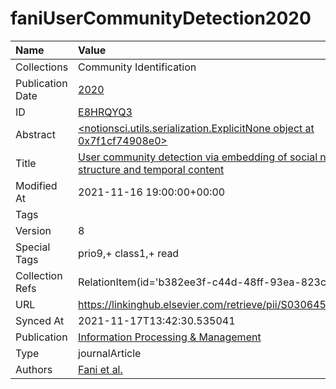 # faniUserCommunityDetection2020
| Name             | Value                                                                                                                                                            |
|:-----------------|:-----------------------------------------------------------------------------------------------------------------------------------------------------------------|
| Collections      | Community Identification                                                                                                                                         |
| Publication Date | [2020](<notionsci.utils.serialization.ExplicitNone object at 0x7f1cf74906a0>)                                                                                    |
| ID               | [E8HRQYQ3](<notionsci.utils.serialization.ExplicitNone object at 0x7f1cf74907c0>)                                                                                |
| Abstract         | [<notionsci.utils.serialization.ExplicitNone object at 0x7f1cf74908e0>](<notionsci.utils.serialization.ExplicitNone object at 0x7f1cf74908e0>)                   |
| Title            | [User community detection via embedding of social network structure and temporal content](<notionsci.utils.serialization.ExplicitNone object at 0x7f1cf7490a00>) |
| Modified At      | 2021-11-16 19:00:00+00:00                                                                                                                                        |
| Tags             |                                                                                                                                                                  |
| Version          | 8                                                                                                                                                                |
| Special Tags     | prio9,+ class1,+ read                                                                                                                                            |
| Collection Refs  | RelationItem(id='b382ee3f-c44d-48ff-93ea-823cb2c9a8a5')                                                                                                          |
| URL              | https://linkinghub.elsevier.com/retrieve/pii/S030645731830997X                                                                                                   |
| Synced At        | 2021-11-17T13:42:30.535041                                                                                                                                       |
| Publication      | [Information Processing & Management](<notionsci.utils.serialization.ExplicitNone object at 0x7f1cf7490eb0>)                                                     |
| Type             | journalArticle                                                                                                                                                   |
| Authors          | [Fani et al.](<notionsci.utils.serialization.ExplicitNone object at 0x7f1cf74920a0>)                                                                             |

